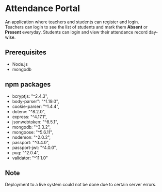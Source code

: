 # Attendance Portal

An application where teachers and students can register and login. Teachers can login to see the list of students and mark them **Absent** or **Present** everyday. Students can login and view their attendance record day-wise. 

## Prerequisites

* Node.js
* mongodb

## npm packages

* bcryptjs: "^2.4.3",
* body-parser": "^1.19.0",
* cookie-parser: "^1.4.4",
* dotenv: "^8.2.0",
* express: "^4.17.1",
* jsonwebtoken: "^8.5.1",
* mongodb: "^3.3.2",
* mongoose: "^5.6.11",
* nodemon: "^2.0.2",
* passport: "^0.4.0",
* passport-jwt: "^4.0.0",
* pug: "^2.0.4",
* validator: "^11.1.0"

## Note 

Deployment to a live system could not be done due to certain server errors.

